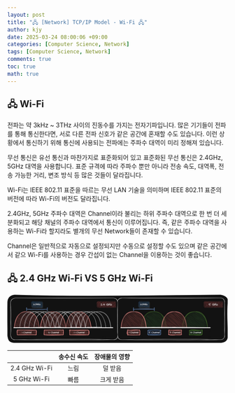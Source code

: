 ```yaml
---
layout: post
title: "🖧 [Network] TCP/IP Model - Wi-Fi 🖧"
author: kjy
date: 2025-03-24 08:00:06 +09:00
categories: [Computer Science, Network]
tags: [Computer Science, Network]
comments: true
toc: true
math: true
---
```


## 🖧 Wi-Fi

전파는 약 3kHz ~ 3THz 사이의 진동수를 가지는 전자기파입니다. 많은 기기들이 전파를 통해 통신한다면, 서로 다른 전파 신호가 같은 공간에 혼재할 수도 있습니다. 이런 상황에서 통신하기 위해 통신에 사용되는 전파에는 주파수 대역이 미리 정해져 있습니다.

무선 통신은 유선 통신과 마찬가지로 표준화되어 있고 표준화된 무선 통신은 2.4GHz, 5GHz 대역을 사용합니다. 표준 규격에 따라 주파수 뿐만 아니라 전송 속도, 대역폭, 전송 가능한 거리, 변조 방식 등 많은 것들이 달라집니다.

Wi-Fi는 IEEE 802.11 표준을 따르는 무선 LAN 기술을 의미하며 IEEE 802.11 표준의 버전에 따라 Wi-Fi의 버전도 달라집니다.

2.4GHz, 5GHz 주파수 대역은 Channel이라 불리는 하위 주파수 대역으로 한 번 더 세분화되고 해당 채널의 주파수 대역에서 통신이 이루어집니다. 즉, 같은 주파수 대역을 사용하는 Wi-Fi라 할지라도 별개의 무선 Network들이 존재할 수 있습니다.

Channel은 일반적으로 자동으로 설정되지만 수동으로 설정할 수도 있으며 같은 공간에서 같으 Wi-Fi를 사용하는 경우 간섭이 없는 Channel을 이용하는 것이 좋습니다.

## 🖧 2.4 GHz Wi-Fi VS 5 GHz Wi-Fi

![](../../assets/img/network/wifi_1.png)

|  | 송수신 속도 | 장애물의 영향 |
|:-:|:-:|:-:|
| 2.4 GHz Wi-Fi | 느림 | 덜 받음 |
| 5 GHz Wi-Fi | 빠름 | 크게 받음 |